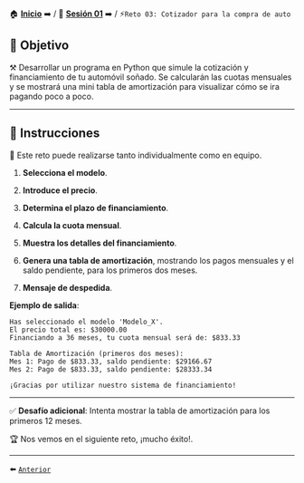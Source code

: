 
🏠 [**Inicio**](../../Readme.md) ➡️ / 📖 [**Sesión 01**](../Readme.md) ➡️ / ⚡`Reto 03: Cotizador para la compra de auto`

## 🎯 Objetivo

⚒️ Desarrollar un programa en Python que simule la cotización y financiamiento de tu automóvil soñado. Se calcularán las cuotas mensuales y se mostrará una mini tabla de amortización para visualizar cómo se ira pagando poco a poco.

---

## 📝 Instrucciones

👥 Este reto puede realizarse tanto individualmente como en equipo.

1. **Selecciona el modelo**.

2. **Introduce el precio**.

3. **Determina el plazo de financiamiento**.

4. **Calcula la cuota mensual**.

5. **Muestra los detalles del financiamiento**.

6. **Genera una tabla de amortización**, mostrando los pagos mensuales y el saldo pendiente, para los primeros dos meses.

7. **Mensaje de despedida**.

**Ejemplo de salida**:

```plaintext
Has seleccionado el modelo 'Modelo_X'.
El precio total es: $30000.00
Financiando a 36 meses, tu cuota mensual será de: $833.33

Tabla de Amortización (primeros dos meses):
Mes 1: Pago de $833.33, saldo pendiente: $29166.67
Mes 2: Pago de $833.33, saldo pendiente: $28333.34

¡Gracias por utilizar nuestro sistema de financiamiento!
```

---

✅ **Desafío adicional**: Intenta mostrar la tabla de amortización para los primeros 12 meses.

🏆 Nos vemos en el siguiente reto, ¡mucho éxito!.

---

⬅️ [`Anterior`](../Readme.md)
